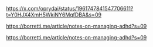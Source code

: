 https://x.com/oprydai/status/1961747841547706611?t=Y0HJX4XmH5WkiNY6MqfDBA&s=09

https://borretti.me/article/notes-on-managing-adhd?s=09

https://borretti.me/article/notes-on-managing-adhd?s=09